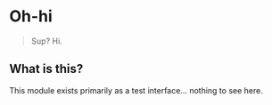 # Oh-hi
> Sup? Hi.

## What is this?

This module exists primarily as a test interface... nothing to see here.
